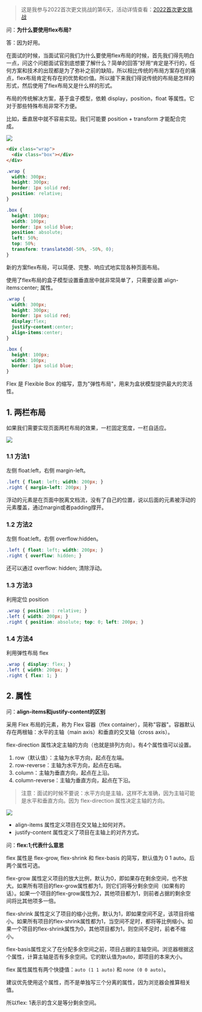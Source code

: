 >这是我参与2022首次更文挑战的第6天，活动详情查看：[2022首次更文挑战](https://juejin.cn/post/7052884569032392740?utm_source=feed_1&utm_medium=feed&utm_campaign=gengwen202201_yq)

问：**为什么要使用flex布局?**

答：因为好用。

在面试的时候，当面试官问我们为什么要使用flex布局的时候，首先我们得先明白一点，问这个问题面试官到底想要了解什么？简单的回答”好用“肯定是不行的，任何方案和技术的出现都是为了弥补之前的缺陷，所以相比传统的布局方案存在的痛点，flex布局肯定有存在的优势和价值。所以接下来我们得说传统的布局是怎样的形式，然后使用了flex布局又是什么样的形式。

布局的传统解决方案，基于盒子模型，依赖 display，position，float 等属性。它对于那些特殊布局非常不方便。

比如，垂直居中就不容易实现。我们可能要 position + transform 才能配合完成。

![](https://img1.dotnet9.com/2022/04/4301.png)

```html
<div class="wrap">
  <div class="box"></div>
</div>
```

```css
.wrap {
  width: 300px;
  height: 300px;
  border: 1px solid red;
  position: relative;
}

.box {
  height: 100px;
  width: 100px;
  border: 1px solid blue;
  position: absolute;
  left: 50%;
  top: 50%;
  transform: translate3d(-50%, -50%, 0);
}
```

新的方案flex布局，可以简便、完整、响应式地实现各种页面布局。

使用了flex布局的盒子模型设置垂直居中就非常简单了，只需要设置 align-items:center; 属性。

```css
.wrap {
  width: 300px;
  height: 300px;
  border: 1px solid red;
  display:flex;
  justify-content:center;
  align-items:center;
}

.box {
  height: 100px;
  width: 100px;
  border: 1px solid blue;
}
```

Flex 是 Flexible Box 的缩写，意为"弹性布局"，用来为盒状模型提供最大的灵活性。

## 1. 两栏布局

如果我们需要实现页面两栏布局的效果，一栏固定宽度，一栏自适应。

![](https://img1.dotnet9.com/2022/04/4302.png)

### 1.1 方法1

左侧 float:left，右侧 margin-left。

```css
.left { float: left; width: 200px; }
.right { margin-left: 200px; }
```

浮动的元素是在页面中脱离文档流，没有了自己的位置，说以后面的元素被浮动的元素覆盖，通过margin或者padding撑开。

### 1.2 方法2

左侧 float:left，右侧 overflow:hidden。

```css
.left { float: left; width: 200px; }
.right { overflow: hidden; }
```

还可以通过 overflow: hidden; 清除浮动。

### 1.3 方法3

利用定位 position

```css
.wrap { position : relative; }
.left { width: 200px; }
.right { position: absolute; top: 0; left: 200px; }
```

### 1.4 方法4

利用弹性布局 flex

```css
.wrap { display: flex; }
.left { width: 200px; }
.right { flex: 1; }
```

## 2. 属性

问：**align-items和justify-content的区别**

采用 Flex 布局的元素，称为 Flex 容器（flex container），简称"容器"。容器默认存在两根轴：水平的主轴（main axis）和垂直的交叉轴（cross axis）。

flex-direction 属性决定主轴的方向（也就是排列方向）。有4个属性值可以设置。

1. row（默认值）：主轴为水平方向，起点在左端。
2. row-reverse：主轴为水平方向，起点在右端。
3. column：主轴为垂直方向，起点在上沿。
4. column-reverse：主轴为垂直方向，起点在下沿。

>注意：面试的时候不要说：水平方向是主轴，这样不太准确，因为主轴可能是水平和垂直方向。因为 flex-direction 属性决定主轴的方向。

![](https://img1.dotnet9.com/2022/04/4303.png)

- align-items 属性定义项目在交叉轴上如何对齐。
- justify-content 属性定义了项目在主轴上的对齐方式。

问：**flex:1;代表什么意思**

flex 属性是 flex-grow, flex-shrink 和 flex-basis 的简写，默认值为 0 1 auto。后两个属性可选。

flex-grow 属性定义项目的放大比例，默认为0，即如果存在剩余空间，也不放大。如果所有项目的flex-grow属性都为1，则它们将等分剩余空间（如果有的话）。如果一个项目的flex-grow属性为2，其他项目都为1，则前者占据的剩余空间将比其他项多一倍。

flex-shrink 属性定义了项目的缩小比例，默认为1，即如果空间不足，该项目将缩小。如果所有项目的flex-shrink属性都为1，当空间不足时，都将等比例缩小。如果一个项目的flex-shrink属性为0，其他项目都为1，则空间不足时，前者不缩小。

flex-basis属性定义了在分配多余空间之前，项目占据的主轴空间。浏览器根据这个属性，计算主轴是否有多余空间。它的默认值为auto，即项目的本来大小。

flex 属性属性有两个快捷值：`auto (1 1 auto)` 和 `none (0 0 auto)`。

建议优先使用这个属性，而不是单独写三个分离的属性，因为浏览器会推算相关值。

所以flex: 1表示的含义是等分剩余空间。